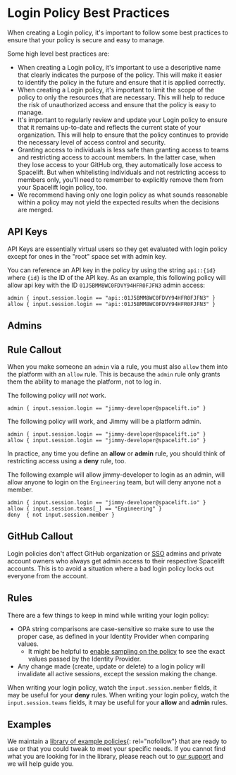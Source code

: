 # Login Policy Best Practices

When creating a Login policy, it's important to follow some best practices to ensure that your policy is secure and easy to manage.

Some high level best practices are:

- When creating a Login policy, it's important to use a descriptive name that clearly indicates the purpose of the policy. This will make it easier to identify the policy in the future and ensure that it is applied correctly.
- When creating a Login policy, it's important to limit the scope of the policy to only the resources that are necessary. This will help to reduce the risk of unauthorized access and ensure that the policy is easy to manage.
- It's important to regularly review and update your Login policy to ensure that it remains up-to-date and reflects the current state of your organization. This will help to ensure that the policy continues to provide the necessary level of access control and security.
- Granting access to individuals is less safe than granting access to teams and restricting access to account members. In the latter case, when they lose access to your GitHub org, they automatically lose access to Spacelift. But when whitelisting individuals and not restricting access to members only, you'll need to remember to explicitly remove them from your Spacelift login policy, too.
- We recommend having only one login policy as what sounds reasonable within a policy may not yield the expected results when the decisions are merged.

## API Keys

API Keys are essentially virtual users so they get evaluated with login policy except for ones in the "root" space set with admin key.

You can reference an API key in the policy by using the string `api::{id}` where `{id}` is the ID of the API key. As an example, this following policy will allow api key with the ID `01J5BMM8WC0FDVY94HFR0FJFN3` admin access:

```rego
admin { input.session.login == "api::01J5BMM8WC0FDVY94HFR0FJFN3" }
allow { input.session.login == "api::01J5BMM8WC0FDVY94HFR0FJFN3" }
```

## Admins

## Rule Callout

When you make someone an `admin` via a rule, you must also `allow` them into the platform with an `allow` rule. This is because the `admin` rule only grants them the ability to manage the platform, not to log in.

The following policy will _not_ work.

```rego
admin { input.session.login == "jimmy-developer@spacelift.io" }
```

The following policy will work, and Jimmy will be a platform admin.

```rego
admin { input.session.login == "jimmy-developer@spacelift.io" }
allow { input.session.login == "jimmy-developer@spacelift.io" }
```

In practice, any time you define an **allow** or **admin** rule, you should think of restricting access using a **deny** rule, too.

The following example will allow jimmy-developer to login as an admin, will allow anyone to login on the `Engineering` team, but will deny anyone not a member.

```rego
admin { input.session.login == "jimmy-developer@spacelift.io" }
allow { input.session.teams[_] == "Engineering" }
deny  { not input.session.member }
```

## GitHub Callout

Login policies don't affect GitHub organization or [SSO](../../../integrations/single-sign-on/README.md) admins and private account owners who always get admin access to their respective Spacelift accounts. This is to avoid a situation where a bad login policy locks out everyone from the account.

## Rules

There are a few things to keep in mind while writing your login policy:

- OPA string comparisons are case-sensitive so make sure to use the proper case, as defined in your Identity Provider when comparing values.
    - It might be helpful to [enable sampling on the policy](../README.md#sampling-policy-inputs) to see the exact values passed by the Identity Provider.
- Any change made (create, update or delete) to a login policy will invalidate all active sessions, except the session making the change.

When writing your login policy, watch the `input.session.member` fields, it may be useful for your **deny** rules.
When writing your login policy, watch the `input.session.teams` fields, it may be useful for your **allow** and **admin** rules.

## Examples

We maintain a [library of example policies](https://github.com/spacelift-io/spacelift-policies-example-library/tree/main/login){: rel="nofollow"} that are ready to use or that you could tweak to meet your specific needs.
If you cannot find what you are looking for in the library, please reach out to [our support](../../../product/support/README.md#contact-support) and we will help guide you.
